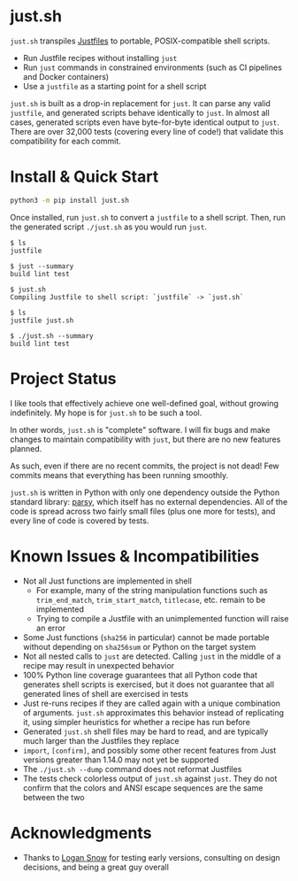 # just.sh

`just.sh` transpiles [Justfiles](https://github.com/casey/just) to portable,
POSIX-compatible shell scripts. 

- Run Justfile recipes without installing `just` 
- Run `just` commands in constrained environments (such as CI pipelines and
  Docker containers)
- Use a `justfile` as a starting point for a shell script

`just.sh` is built as a drop-in replacement for `just`. It can parse any valid
`justfile`, and generated scripts behave identically to `just`. In almost all
cases, generated scripts even have byte-for-byte identical output to `just`.
There are over 32,000 tests (covering every line of code!) that validate this
compatibility for each commit.


# Install & Quick Start

``` bash
python3 -m pip install just.sh
```

Once installed, run `just.sh` to convert a `justfile` to a shell script. Then,
run the generated script `./just.sh` as you would run `just`.

```
$ ls
justfile

$ just --summary
build lint test

$ just.sh
Compiling Justfile to shell script: `justfile` -> `just.sh`

$ ls
justfile just.sh

$ ./just.sh --summary
build lint test
```

# Project Status

I like tools that effectively achieve one well-defined goal, without growing
indefinitely. My hope is for `just.sh` to be such a tool.

In other words, `just.sh` is "complete" software. I will fix bugs and make
changes to maintain compatibility with `just`, but there are no new features 
planned. 

As such, even if there are no recent commits, the project is not dead! Few
commits means that everything has been running smoothly.

`just.sh` is written in Python with only one dependency outside the Python
standard library: [parsy](https://github.com/python-parsy/parsy), which itself
has no external dependencies. All of the code is spread across two fairly small
files (plus one more for tests), and every line of code is covered by tests.

# Known Issues & Incompatibilities

- Not all Just functions are implemented in shell 
  - For example, many of the string manipulation functions such as
    `trim_end_match`, `trim_start_match`, `titlecase`, etc. remain to be
    implemented 
  - Trying to compile a Justfile with an unimplemented function will raise an
    error
- Some Just functions (`sha256` in particular) cannot be made portable without
  depending on `sha256sum` or Python on the target system
- Not all nested calls to `just` are detected. Calling `just` in the middle of a
  recipe may result in unexpected behavior
- 100% Python line coverage guarantees that all Python code that generates shell
  scripts is exercised, but it does not guarantee that all generated lines of
  shell are exercised in tests
- Just re-runs recipes if they are called again with a unique combination of
  arguments. `just.sh` approximates this behavior instead of replicating it,
  using simpler heuristics for whether a recipe has run before
- Generated `just.sh` shell files may be hard to read, and are typically much
  larger than the Justfiles they replace
- `import`, `[confirm]`, and possibly some other recent features from Just
  versions greater than 1.14.0 may not yet be supported
- The `./just.sh --dump` command does not reformat Justfiles
- The tests check colorless output of `just.sh` against `just`. They do not
  confirm that the colors and ANSI escape sequences are the same between the
  two
  
# Acknowledgments

- Thanks to [Logan Snow](https://github.com/lsnow99) for testing early versions,
  consulting on design decisions, and being a great guy overall
